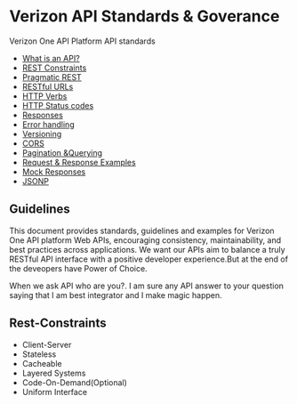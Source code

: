 # Verizon API Standards & Goverance
Verizon One API Platform API standards 
* [What is an API?](#guidelines)
* [REST Constraints](#rest-constraints)
* [Pragmatic REST](#pragmatic-rest)
* [RESTful URLs](#restful-urls)
* [HTTP Verbs](#http-verbs)
* [HTTP Status codes](#http-statuscods)
* [Responses](#responses)
* [Error handling](#error-handling)
* [Versioning](#versions)
* [CORS](#cors)
* [Pagination &Querying](#record-limits)
* [Request & Response Examples](#request--response-examples)
* [Mock Responses](#mock-responses)
* [JSONP](#jsonp)

## Guidelines

This document provides standards, guidelines and examples for Verizon One API platform Web APIs, encouraging consistency, maintainability, and best practices across applications. We want our APIs aim to balance a truly RESTful API interface with a positive developer experience.But at the end of the deveopers have Power of Choice. 

When we ask API who are you?. I am sure any API answer to your question saying that I am best integrator and I make magic happen.


## Rest-Constraints
* Client-Server
* Stateless
* Cacheable 
* Layered Systems
* Code-On-Demand(Optional)
* Uniform Interface 
